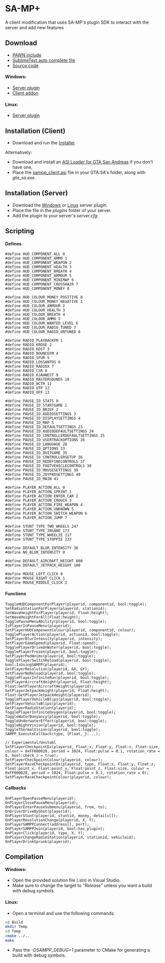 SA-MP+
==========

A client modification that uses SA-MP's plugin SDK to interact with the server and add new features

Download
---------
  * [PAWN include](Build/sampp.inc?raw=true)
  * [SublimeText auto complete file](Build/Pawn.sublime-completions?raw=true)
  * [Source code](https://github.com/v01d-/SA-MP-Plus/archive/master.zip)

#### Windows:
  * [Server plugin](Build/Release/sampp_server.dll?raw=true)
  * [Client addon](Build/Release/sampp_client.asi?raw=true)

#### Linux:
  * [Server plugin](Build/Release/sampp_server.so?raw=true)

Installation (Client)
---------
 * Download and run the [Installer](https://github.com/KingHual/SA-MP-Plus/blob/master/Build/Release/sampp-installer.exe?raw=true)
 
 Alternatively:

  * Download and install an [ASI Loader for GTA San Andreas](http://www.gtagarage.com/mods/show.php?id=8321) if you don't have one,
  * Place the [sampp_client.asi](Build/Release/sampp_client.asi?raw=true) file in your GTA:SA's folder, along with *gta_sa.exe*.
  

Installation (Server)
---------
  * Download the [Windows](Build/Release/sampp_server.dll?raw=true) or [Linux](Build/Release/sampp_server.so?raw=true) server plugin.
  * Place the file in the *plugins* folder of your server.
  * Add the plugin to your server's *server.cfg*.

Scripting
---------

#### Defines
```Pawn
#define HUD_COMPONENT_ALL 0
#define HUD_COMPONENT_AMMO 1
#define HUD_COMPONENT_WEAPON 2
#define HUD_COMPONENT_HEALTH 3
#define HUD_COMPONENT_BREATH 4
#define HUD_COMPONENT_ARMOUR 5
#define HUD_COMPONENT_MINIMAP 6
#define HUD_COMPONENT_CROSSHAIR 7
#define HUD_COMPONENT_MONEY 8

#define HUD_COLOUR_MONEY_POSITIVE 0
#define HUD_COLOUR_MONEY_NEGATIVE 1
#define HUD_COLOUR_ARMOUR 2
#define HUD_COLOUR_HEALTH 3
#define HUD_COLOUR_BREATH 4
#define HUD_COLOUR_AMMO 5
#define HUD_COLOUR_WANTED_LEVEL 6
#define HUD_COLOUR_RADIO_TUNED 7
#define HUD_COLOUR_RADIO_UNTUNED 8

#define RADIO_PLAYBACKFM 1
#define RADIO_KROSE 2
#define RADIO_KDST 3
#define RADIO_BOUNCEFM 4
#define RADIO_SFUR 5
#define RADIO_LOSSANTOS 6
#define RADIO_RADIOX 7
#define RADIO_CSR 8
#define RADIO_KJAHWEST 9
#define RADIO_MASTERSOUNDS 10
#define RADIO_WCTR 11
#define RADIO_UTP 12
#define RADIO_OFF 13

#define PAUSE_ID_STATS 0
#define PAUSE_ID_STARTGAME 1
#define PAUSE_ID_BRIEF 2
#define PAUSE_ID_AUDIOSETTINGS 3
#define PAUSE_ID_DISPLAYSETTINGS 4
#define PAUSE_ID_MAP 5
#define PAUSE_ID_DEFAULTSETTINGS 23
#define PAUSE_ID_AUDIODEFAULTSETTINGS 24
#define PAUSE_ID_CONTROLLERDEFAULTSETTINGS 25
#define PAUSE_ID_USERTRACKOPTIONS 26
#define PAUSE_ID_LANGUAGE 28
#define PAUSE_ID_OPTIONS 33
#define PAUSE_ID_QUITGAME 35
#define PAUSE_ID_CONTROLLERSETUP 36
#define PAUSE_ID_REDEFINECONTROLS 37
#define PAUSE_ID_FOOTVEHICLECONTROLS 38
#define PAUSE_ID_MOUSESETTINGS 39
#define PAUSE_ID_JOYPADSETTINGS 40
#define PAUSE_ID_MAIN 41

#define PLAYER_ACTION_ALL 0
#define PLAYER_ACTION_SPRINT 1
#define PLAYER_ACTION_ENTER_CAR 2
#define PLAYER_ACTION_CROUCH 3
#define PLAYER_ACTION_FIRE_WEAPON 4
#define PLAYER_ACTION_UNKNOWN 5
#define PLAYER_ACTION_SWITCH_WEAPON 6
#define PLAYER_ACTION_JUMP 7

#define STUNT_TYPE_TWO_WHEELS 247
#define STUNT_TYPE_INSANE 173
#define STUNT_TYPE_WHEELIE 117
#define STUNT_TYPE_STOPPIE 233

#define DEFAULT_BLUR_INTENSITY 36
#define NO_BLUR_INTENSITY 0

#define DEFAULT_AIRCRAFT_HEIGHT 800
#define DEFAULT_JETPACK_HEIGHT 100

#define MOUSE_LEFT_CLICK 0
#define MOUSE_RIGHT_CLICK 1
#define MOUSE_MIDDLE_CLICK 2
```

#### Functions
```Pawn
ToggleHUDComponentForPlayer(playerid, componentid, bool:toggle);
SetRadioStationForPlayer(playerid, stationid);
SetWaveHeightForPlayer(playerid, Float:height);
SetWaveHeightForAll(Float:height);
TogglePauseMenuAbility(playerid, bool:toggle);
IsPlayerInPauseMenu(playerid);
SetPlayerHUDComponentColour(playerid, componentid, colour);
TogglePlayerAction(playerid, actionid, bool:toggle);
SetPlayerBlurIntensity(playerid, intensity);
SetPlayerGameSpeed(playerid, Float:speed);
TogglePlayerDriveOnWater(playerid, bool:toggle);
TogglePlayerFrozen(playerid, bool:toggle);
SetPlayerPedAnims(playerid, bool:toggle);
TogglePlayerSwitchReload(playerid, bool:toggle);
bool:IsUsingSAMPP(playerid);
GetPlayerResolution(playerid, &X, &Y);
SetPlayerNoReload(playerid, bool:toggle);
TogglePlayerInfiniteRun(playerid, bool:toggle);
SetPlayerAircraftHeight(playerid, Float:height);
Float:GetPlayerAircraftHeight(playerid);
SetPlayerJetpackHeight(playerid, Float:height);
Float:GetPlayerJetpackHeight(playerid);
TogglePlayerVehicleBlips(playerid, bool:toggle);
GetPlayerVehicleBlips(playerid);
GetPlayerRadioStation(playerid);
TogglePlayerInfiniteOxygen(playerid, bool:toggle);
ToggleWaterBuoyancy(playerid, bool:toggle);
ToggleUnderwaterEffect(playerid, bool:toggle);
ToggleNightVision(playerid, bool:toggle);
ToggleThermalVision(playerid, bool:toggle);
SAMPP_ExecuteCallback(type, {Float,_}:...);

// Experimental/Unstabl
SetPlayerCheckpointEx(playerid, Float:x, Float:y, Float:z, Float:size, colour = 0xFF000020, period = 1024, Float:pulse = 0.1, rotation_rate = 0, bool:check_z = true);
SetPlayerCheckpointColour(playerid, colour);
SetPlayerRaceCheckpointEx(playerid, type, Float:x, Float:y, Float:z, Float:point_x, Float:point_y, Float:point_z, Float:size, colour = 0xFF000020, period = 1024, Float:pulse = 0.1, rotation_rate = 0);
SetPlayerRaceCheckpointColour(playerid, colour);
```

#### Callbacks
```Pawn
OnPlayerOpenPauseMenu(playerid);
OnPlayerClosePauseMenu(playerid);
OnPlayerEnterPauseSubmenu(playerid, from, to);
OnDriverDriveByShot(playerid);
OnPlayerStunt(playerid, stuntid, money, details[]);
OnPlayerResolutionChange(playerid, X, Y);
OnPlayerSAMPPConnect(address[], port);
OnPlayerSAMPPJoin(playerid, bool:has_plugin);
OnPlayerClick(playerid, type, X, Y);
OnPlayerChangeRadioStation(playerid, stationid, vehicleid);
OnPlayerDrinkSprunk(playerid);
```

Compilation
---------

#### Windows:
  * Open the provided solution file (.sln) in Visual Studio.
  * Make sure to change the target to *"Release"* unless you want a build with debug symbols.

#### Linux:
  * Open a terminal and use the following commands:
```sh
cd Build
mkdir Temp
cd Temp
cmake ../..
make
```
  * Pass the *-DSAMPP_DEBUG=1* parameter to CMake for generating a build with debug symbols.
